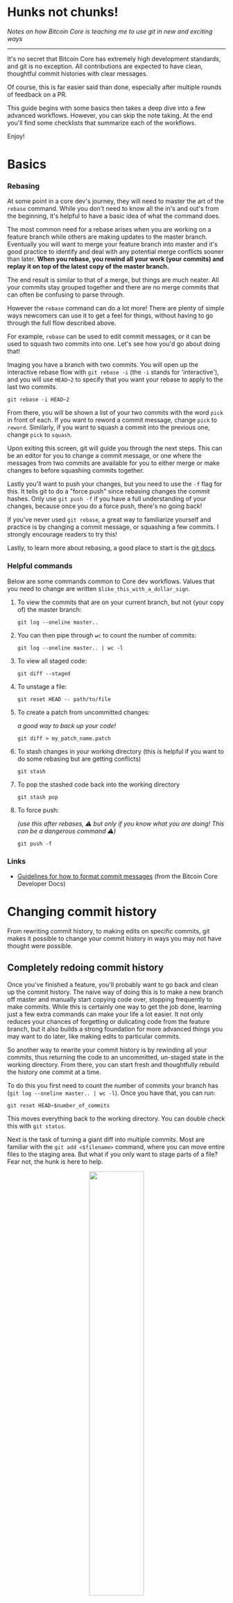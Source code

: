 # Hunks not chunks!

_Notes on how Bitcoin Core is teaching me to use git in new and exciting ways_

-------

It's no secret that Bitcoin Core has extremely high development standards, and git is no exception. All contributions are expected to have clean, thoughtful commit histories with clear messages.

Of course, this is far easier said than done, especially after multiple rounds of feedback on a PR.

This guide begins with some basics then takes a deep dive into a few advanced workflows. However, you can skip the note taking. At the end you'll find some checklists that summarize each of the workflows.

Enjoy!

# Basics

### Rebasing

At some point in a core dev's journey, they will need to master the art of the `rebase` command. While you don't need to know all the in's and out's from the beginning, it's helpful to have a basic idea of what the command does. 

The most common need for a rebase arises when you are working on a feature branch while others are making updates to the master branch. Eventually you will want to merge your feature branch into master and it's good practice to identify and deal with any potential merge conflicts sooner than later. **When you rebase, you rewind all your work (your commits) and replay it on top of the latest copy of the master branch.** 

The end result is similar to that of a merge, but things are much neater. All your commits stay grouped together and there are no merge commits that can often be confusing to parse through.

<!-- TODO: Some diagrams would be nice here! -->

However the `rebase` command can do a lot more! There are plenty of simple ways newcomers can use it to get a feel for things, without having to go through the full flow described above.

For example, `rebase` can be used to edit commit messages, or it can be used to squash two commits into one. Let's see how you'd go about doing that!

Imaging you have a branch with two commits. You will open up the interactive rebase flow with `git rebase -i` (the `-i` stands for 'interactive'), and you will use `HEAD~2` to specify that you want your rebase to apply to the last two commits.

    git rebase -i HEAD~2

From there, you will be shown a list of your two commits with the word `pick` in front of each. If you want to reword a commit message, change `pick` to `reword`. Similarly, if you want to squash a commit into the previous one, change `pick` to `squash`.

<!-- TODO: a screencap of what this looks like -->

Upon exiting this screen, git will guide you through the next steps. This can be an editor for you to change a commit message, or one where the messages from two commits are available for you to either merge or make changes to before squashing commits together.

Lastly you'll want to push your changes, but you need to use the `-f` flag for this. It tells git to do a "force push" since rebasing changes the commit hashes. Only use `git push -f` if you have a full understanding of your changes, because once you do a force push, there's no going back!

If you've never used `git rebase`, a great way to familiarize yourself and practice is by changing a commit message, or squashing a few commits. I strongly encourage readers to try this!

Lastly, to learn more about rebasing, a good place to start is the [git docs](https://git-scm.com/docs/git-rebase).  

### Helpful commands

Below are some commands common to Core dev workflows. Values that you need to change are written `$like_this_with_a_dollar_sign`.

1. To view the commits that are on your current branch, but not (your copy of) the master branch:
    ```
    git log --oneline master..
    ```
    
2. You can then pipe through `wc` to count the number of commits:
    ```
    git log --oneline master.. | wc -l
    ```
    
3. To view all staged code:
    ```
    git diff --staged
    ```

4. To unstage a file:
    ```
    git reset HEAD -- path/to/file
    ```

6. To create a patch from uncommitted changes:

    _a good way to back up your code!_
    ```
    git diff > my_patch_name.patch
    ```
    
5. To stash changes in your working directory (this is helpful if you want to do some rebasing but are getting conflicts)
    ```
    git stash
    ```

6. To pop the stashed code back into the working directory
    ```
    git stash pop
    ```

7. To force push:
    
    _(use this after rebases, ⚠️ but only if you know what you are doing! This can be a dangerous command ⚠️)_
    ```
    git push -f
    ```

### Links

- [Guidelines for how to format commit messages](https://github.com/bitcoin/bitcoin/blob/master/CONTRIBUTING.md#committing-patches) (from the Bitcoin Core Developer Docs)
    <!-- TODO: a TLDR; on this -->

# Changing commit history

From rewriting commit history, to making edits on specific commits, git makes it possible to change your commit history in ways you may not have thought were possible. 

## Completely redoing commit history

Once you've finished a feature, you'll probably want to go back and clean up the commit history. The naive way of doing this is to make a new branch off master and manually start copying code over, stopping frequently to make commits. While this is certainly one way to get the job done, learning just a few extra commands can make your life a lot easier. It not only reduces your chances of forgetting or dulicating code from the feature branch, but it  also builds a strong foundation for more advanced things you may want to do later, like making edits to particular commits. 

So another way to rewrite your commit history is by rewinding all your commits, thus returning the code to an uncommitted, un-staged state in the working directory. From there, you can start fresh and thoughtfully rebuild the history one commit at a time. 

To do this you first need to count the number of commits your branch has (`git log --oneline master.. | wc -l`). Once you have that, you can run:

    git reset HEAD~$number_of_commits

This moves everything back to the working directory. You can double check this with `git status`.

Next is the task of turning a giant diff into multiple commits. Most are familiar with the `git add <$filename>` command, where you can move entire files to the staging area. But what if you only want to stage parts of a file? Fear not, the hunk is here to help.

<p align="center"><img src="https://github.com/satsie/bitcoin-notez/blob/master/bitcoin-core-development/images/fabio.jpeg" width=50%></p>


When used with the `-p` flag, `git add` will open up an interactive flow where it walks you through "hunks" of code from the file's diff (yes, you heard right, I said [hunks not chunks](https://git-scm.com/docs/git-add#Documentation/git-add.txt---patch)) and you can choose to move it to the staging area or not.

`git add -p $filename`

![](https://github.com/satsie/bitcoin-notez/blob/master/bitcoin-core-development/images/git-add-hunk.png)

Depending on the code, you may even be able to split hunks! When prompted, use the `s` command. Use `git add --help` to learn more about the other options you can use in this interactive mode:
  
```
               y - stage this hunk
               n - do not stage this hunk
               q - quit; do not stage this hunk or any of the remaining ones
               a - stage this hunk and all later hunks in the file
               d - do not stage this hunk or any of the later hunks in the file
               g - select a hunk to go to
               / - search for a hunk matching the given regex
               j - leave this hunk undecided, see next undecided hunk
               J - leave this hunk undecided, see next hunk
               k - leave this hunk undecided, see previous undecided hunk
               K - leave this hunk undecided, see previous hunk
               s - split the current hunk into smaller hunks
               e - manually edit the current hunk
               ? - print help
```

From there you can proceed as normal with a `git commit` to commit everything that was moved to the staging area.
    
When you're happy with your work, you can do a special force push to get it up to the remote repository: `git push -f`. But make sure everything is the way you want it because there is no way to undo things once they have been forced pushed!
  
### Workflow: Creating a branch specifically for new commit history
    
Being able to completely rework your commit history is really helpful but you may come across situations where you want to preserve old history, even if it is just for your own reference. Maybe the history has a record of some code you used to test and debug, or maybe it contains alternate implementations for an algorithm. Either way, it's stuff that you don't want to get rid of completely, and stuff that would be useful to have some record of. It's true that nothing is ever completely lost with `git reflog`, but that command can require you to do some archaeology in order to retrieve what's needed.  
    
Here's a workflow you can use to create a totally new branch for the sole purpose of redoing the commit history.
    
1. Sync your local copy of the repository with the upstream branch. You should be able to do this with the GitHub UI. To make sure nothing went wrong, you can check that commit hashes on your fork match those in the upstream repo.
    
2. Rebase your changes: `git rebase master`. This will prompt you to resolve all conflicts synchronously.*
    
3. Create a new branch. Since the current branch has history we want to preserve, we need to make a different one for the clean commit history. From your current feature branch, run `git checkout -b my_new_branch_name`

4. Flatten all the commits into one: Count the number of commits (`git log --oneline master.. | wc -l`), then pop them off, sending the code back to the working directory: `git reset HEAD~$number_of_commits`. From here you can either leave everything in your local working directory, or, if you would like to push everything up to the remote repositoy (maybe so you can come back later and work on the commit history), finish the process by creating one commit with `git add .` and `git commit`.
    
&ast; _If rebasing gets nasty, you can cherry-pick, but make a copy of your branch with first! To do this, branch off of master, then cherry-pick your commits from your feature branch._
    
### Other things to consider

#### Establishing some idea of what you want your commit history to look like
It can be helpful to first sketch out what you want your new commit history to look like. This way, once you start doing the git stuff you can put all your attention on it. Git can require a lot of focus, especially if you find code changes that you'd like to integrate along the way, or start doing things that cause downstream conflicts.

Here's an example of what such a sketch could look like:
    
    1. Create new enum
    2. Create new data structures and methods for accessing them
    3. Update business logic to use new data structures
    4. Add tests

## Editing specific commits
        
Once feedback starts flowing, there's a good chance you'll want to edit specific commits. This is especially great for small changes that are unlikely to cause downstream conflicts like code comments, new tests, and slight modifications to variable names.

One way to do this is to make your changes as normal, creating a new commit. Then you'll squash that new commit into a specific one in your history.

First, make your changes as you would for any normal commit. Next find the hash of the commit that you need to change. You can use the GitHub UI or `git log --oneline master..`. You can also use `git blame` to pinpoint exactly what commit changed a particular line of code.

Next add the changes to the staging area: `git add $some_file_name`

Once all the changes have made it to the staging area, use `git commit --fixup $some_commit_hash`. This will create a new commit that fixes up another one <!-- TODO: check the git docs for a better description of this -->
    
Now we have a new commit with the edits, but we don't want it to be separate. We want it to be part of the original commit. To do that we need to rebase.
    
_Note: At this point you may need to do a `git stash` to temporarily get any unstaged code out of the way. The working directory needs to be clean in order for a rebase to work. Later, when you need to bring the stashed changes back, you can use `git stash pop`._
    
Once again we need to count the number of commits, so we know how many commits back the rebase has to go: `git log --oneline master.. | wc -l`

Then go ahead and run the rebase command: `git rebase -i --autosquash HEAD~${number_of_commits}` This will open up an interactive rebase flow. The default settings should be good and you shouldn't need to do anything special here. <!-- TODO: explain autosquash -->
    
Lastly push up the changes with a `git push -f`!
    
# Appendix
    
## Cheat Sheets

Handy little checklists that cover workflows described above!

### Creating a new branch to redo commit history on

1. Use the UI to sync your fork with the upstream one.
2. Pull the results down locally:`git checkout master` and `git pull`
3. Go back to your feature branch and rebase your changes on top the latest copy of master: `git checkout $my_feature_branch` and `git rebase master`
4. Make a new branch: `git checkout -b my_new_branch_name`
5. Count the number of commits: `git log --oneline | wc -l`
6. Pop the commits off: `git reset HEAD~$number_of_commits`
7. Flatten everything to one commit: `git add .` and `git commit`

### Redoing commit history
    
If all changes have not been moved back to the working directory, do that first:

1. Count the number of commits: `git log --oneline master.. | wc -l`
2. Pop the commits off: `git reset HEAD~$number_of_commits`

Once everything is in the working directory,
    
1. `git diff` to view what needs to be committed
2. `git add -p $some_file_name` to stage hunks of code
3. `git diff --staged` then `git commit`
4. After all the changes in the diff have been accounted for and put into commits, force push with `git push -f`

### Making edits to a specific commit

1. Make your changes as normal and move them to the staging area (`git add .` / `git add $some_file_name` / `git add -p $some_file_name`).
2. Find the hash of the commit you want to modify (use the GitHub UI / `git log --oneline master..` / or `git blame`)
3. Double check everything in the staging area is correct `git diff --staged`
4. Make a fixup commit for the specific commit you want to edit: `git commit --fixup $some_commit_hash`
5. [optional] If there's anything still in the working directory, stash it: `git stash`
6. Count the number of commits (should be one greater than what you began with): `git log --oneline master.. | wc -l`
7. Rebase: `git rebase -i --autosquash HEAD~${number_of_commits}`
8. Force push: `git push -f`
9. [optional] Bring back any stashed changes: `git stash pop`
    
## Acknowledgements

Special thank you to [@amitiuttarwar](https://github.com/amitiuttarwar) for sharing so many of her wonderful tips and tricks!
